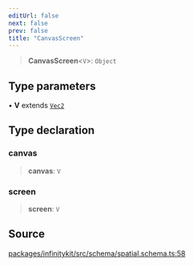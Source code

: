 ```yaml
---
editUrl: false
next: false
prev: false
title: "CanvasScreen"
---
```


> **CanvasScreen**\<`V`\>: `Object`

## Type parameters

• **V** extends [`Vec2`](Vec2.md)

## Type declaration

### canvas

> **canvas**: `V`

### screen

> **screen**: `V`

## Source

[packages/infinitykit/src/schema/spatial.schema.ts:58](https://github.com/nodenogg-in/alpha-p2p/blob/2cff8cc/packages/infinitykit/src/schema/spatial.schema.ts#L58)
